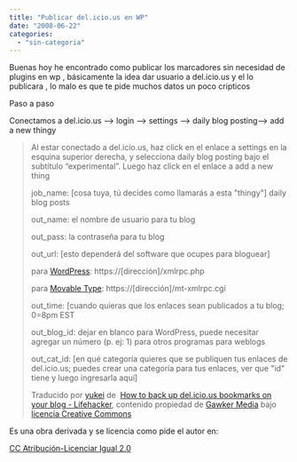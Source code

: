 ```yaml
---
title: "Publicar del.icio.us en WP"
date: "2008-06-22"
categories: 
  - "sin-categoria"
---
```


Buenas hoy he encontrado como publicar los marcadores sin necesidad de plugins en wp , básicamente la idea dar usuario a del.icio.us y el lo publicara , lo malo es que te pide muchos datos un poco cripticos

Paso a paso

Conectamos a del.icio.us --> login --> settings --> daily blog posting--> add a new thingy

> Al estar conectado a del.icio.us, haz click en el enlace a settings en la esquina superior derecha, y selecciona daily blog posting bajo el subtítulo “experimental”. Luego haz click en el enlace a add a new thing
> 
> job\_name: \[cosa tuya, tú decides como llamarás a esta "thingy"\] daily blog posts
> 
> out\_name: el nombre de usuario para tu blog
> 
> out\_pass: la contraseña para tu blog
> 
> out\_url: \[esto dependerá del software que ocupes para bloguear\]
> 
> para [WordPress](https://wordpress.org/ "WordPress > Free blog tool and weblog platform"): https://\[dirección\]/xmlrpc.php
> 
> para [Movable Type](https://www.sixapart.com/movabletype/ "Movable Type: Publishing Platform for Business Blogs and Professionals"): https://\[dirección\]/mt-xmlrpc.cgi
> 
> out\_time: \[cuando quieras que los enlaces sean publicados a tu blog; 0=8pm EST
> 
> out\_blog\_id: dejar en blanco para WordPress, puede necesitar agregar un número (p. ej: 1) para otros programas para weblogs
> 
> out\_cat\_id: \[en qué categoría quieres que se publiquen tus enlaces de del.icio.us; puedes crear una categoría para tus enlaces, ver que "id" tiene y luego ingresarla aquí\]
> 
> Traducido por [yukei](https://www.yukei.net/2006/04/enlaces-de-delicious-en-tu-blog/) de  [How to back up del.icio.us bookmarks on your blog - Lifehacker](https://www.lifehacker.com/software/delicious/how-to-back-up-delicious-bookmarks-on-your-blog-159861.php "How to back up del.icio.us bookmarks on your blog - Lifehacker"), contenido propiedad de [Gawker Media](https://www.gawker.com/advertising/terms-of-use.php "Gawker Media: Terms of Use") bajo [licencia Creative Commons](https://creativecommons.org/licenses/by-nc/2.0/ "Atribución-NoComercial")

Es una obra derivada y se licencia como pide el autor en:

[CC Atribución-Licenciar Igual 2.0](https://creativecommons.org/licenses/by-sa/2.0/es/)
